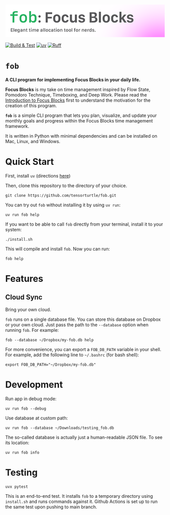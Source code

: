 ![banner](/assets/banner.png)

[![Build & Test](https://github.com/tensorturtle/fob/actions/workflows/tests.yaml/badge.svg?branch=main)](https://github.com/tensorturtle/fob/actions/workflows/tests.yaml)
[![uv](https://img.shields.io/endpoint?url=https://raw.githubusercontent.com/astral-sh/uv/main/assets/badge/v0.json)](https://github.com/astral-sh/uv)
[![Ruff](https://img.shields.io/endpoint?url=https://raw.githubusercontent.com/astral-sh/ruff/main/assets/badge/v2.json)](https://github.com/astral-sh/ruff)

# `fob`
**A CLI program for implementing Focus Blocks in your daily life.**

**Focus Blocks** is my take on time management inspired by Flow State, Pomodoro Technique, Timeboxing, and Deep Work. Please read the [Introduction to Focus Blocks](/FOCUS_BLOCKS.md) first to understand the motivation for the creation of this program.

**`fob`** is a simple CLI program that lets you plan, visualize, and update your monthly goals and progress within the Focus Blocks time management framework.

It is written in Python with minimal dependencies and can be installed on Mac, Linux, and Windows.

# Quick Start

First, install `uv` (directions [here](https://docs.astral.sh/uv/getting-started/installation/))

Then, clone this repository to the directory of your choice.

```
git clone https://github.com/tensorturtle/fob.git
```

You can try out `fob` without installing it by using `uv run`:
```
uv run fob help
```

If you want to be able to call `fob` directly from your terminal, install it to your system:

```
./install.sh
```

This will compile and install `fob`. Now you can run:

```
fob help
```

# Features

## Cloud Sync

Bring your own cloud.

`fob` runs on a single database file. You can store this database on Dropbox or your own cloud. Just pass the path to the `--database` option when running `fob`. For example:

```
fob --database ~/Dropbox/my-fob.db help
```

For more convenience, you can export a `FOB_DB_PATH` variable in your shell.
For example, add the following line to `~/.bashrc` (for bash shell):
```
export FOB_DB_PATH="~/Dropbox/my-fob.db"
```

# Development

Run app in debug mode:
```
uv run fob --debug
```

Use database at custom path:
```
uv run fob --database ~/Downloads/testing_fob.db
```

The so-called database is actually just a human-readable JSON file. To see its location:
```
uv run fob info
```

# Testing

```
uvx pytest
```

This is an end-to-end test. It installs `fob` to a temporary directory using `install.sh` and runs commands against it. Github Actions is set up to run the same test upon pushing to main branch.


